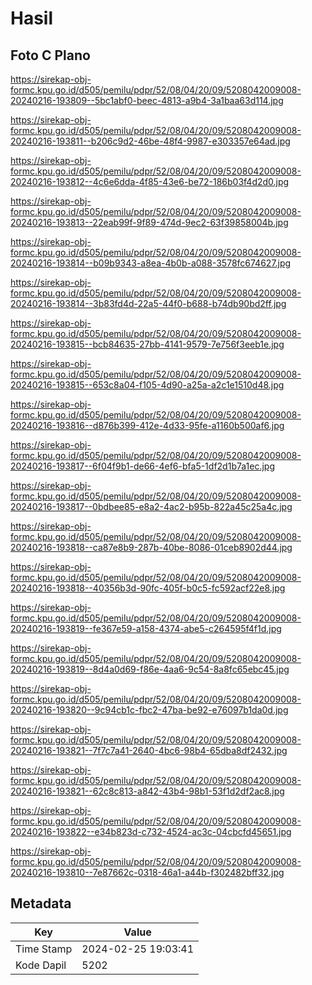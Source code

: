# Hasil

## Foto C Plano

https://sirekap-obj-formc.kpu.go.id/d505/pemilu/pdpr/52/08/04/20/09/5208042009008-20240216-193809--5bc1abf0-beec-4813-a9b4-3a1baa63d114.jpg

https://sirekap-obj-formc.kpu.go.id/d505/pemilu/pdpr/52/08/04/20/09/5208042009008-20240216-193811--b206c9d2-46be-48f4-9987-e303357e64ad.jpg

https://sirekap-obj-formc.kpu.go.id/d505/pemilu/pdpr/52/08/04/20/09/5208042009008-20240216-193812--4c6e6dda-4f85-43e6-be72-186b03f4d2d0.jpg

https://sirekap-obj-formc.kpu.go.id/d505/pemilu/pdpr/52/08/04/20/09/5208042009008-20240216-193813--22eab99f-9f89-474d-9ec2-63f39858004b.jpg

https://sirekap-obj-formc.kpu.go.id/d505/pemilu/pdpr/52/08/04/20/09/5208042009008-20240216-193814--b09b9343-a8ea-4b0b-a088-3578fc674627.jpg

https://sirekap-obj-formc.kpu.go.id/d505/pemilu/pdpr/52/08/04/20/09/5208042009008-20240216-193814--3b83fd4d-22a5-44f0-b688-b74db90bd2ff.jpg

https://sirekap-obj-formc.kpu.go.id/d505/pemilu/pdpr/52/08/04/20/09/5208042009008-20240216-193815--bcb84635-27bb-4141-9579-7e756f3eeb1e.jpg

https://sirekap-obj-formc.kpu.go.id/d505/pemilu/pdpr/52/08/04/20/09/5208042009008-20240216-193815--653c8a04-f105-4d90-a25a-a2c1e1510d48.jpg

https://sirekap-obj-formc.kpu.go.id/d505/pemilu/pdpr/52/08/04/20/09/5208042009008-20240216-193816--d876b399-412e-4d33-95fe-a1160b500af6.jpg

https://sirekap-obj-formc.kpu.go.id/d505/pemilu/pdpr/52/08/04/20/09/5208042009008-20240216-193817--6f04f9b1-de66-4ef6-bfa5-1df2d1b7a1ec.jpg

https://sirekap-obj-formc.kpu.go.id/d505/pemilu/pdpr/52/08/04/20/09/5208042009008-20240216-193817--0bdbee85-e8a2-4ac2-b95b-822a45c25a4c.jpg

https://sirekap-obj-formc.kpu.go.id/d505/pemilu/pdpr/52/08/04/20/09/5208042009008-20240216-193818--ca87e8b9-287b-40be-8086-01ceb8902d44.jpg

https://sirekap-obj-formc.kpu.go.id/d505/pemilu/pdpr/52/08/04/20/09/5208042009008-20240216-193818--40356b3d-90fc-405f-b0c5-fc592acf22e8.jpg

https://sirekap-obj-formc.kpu.go.id/d505/pemilu/pdpr/52/08/04/20/09/5208042009008-20240216-193819--fe367e59-a158-4374-abe5-c264595f4f1d.jpg

https://sirekap-obj-formc.kpu.go.id/d505/pemilu/pdpr/52/08/04/20/09/5208042009008-20240216-193819--8d4a0d69-f86e-4aa6-9c54-8a8fc65ebc45.jpg

https://sirekap-obj-formc.kpu.go.id/d505/pemilu/pdpr/52/08/04/20/09/5208042009008-20240216-193820--9c94cb1c-fbc2-47ba-be92-e76097b1da0d.jpg

https://sirekap-obj-formc.kpu.go.id/d505/pemilu/pdpr/52/08/04/20/09/5208042009008-20240216-193821--7f7c7a41-2640-4bc6-98b4-65dba8df2432.jpg

https://sirekap-obj-formc.kpu.go.id/d505/pemilu/pdpr/52/08/04/20/09/5208042009008-20240216-193821--62c8c813-a842-43b4-98b1-53f1d2df2ac8.jpg

https://sirekap-obj-formc.kpu.go.id/d505/pemilu/pdpr/52/08/04/20/09/5208042009008-20240216-193822--e34b823d-c732-4524-ac3c-04cbcfd45651.jpg

https://sirekap-obj-formc.kpu.go.id/d505/pemilu/pdpr/52/08/04/20/09/5208042009008-20240216-193810--7e87662c-0318-46a1-a44b-f302482bff32.jpg


## Metadata

| Key        | Value               |
| ---------- | ------------------- |
| Time Stamp | 2024-02-25 19:03:41 |
| Kode Dapil | 5202                |



